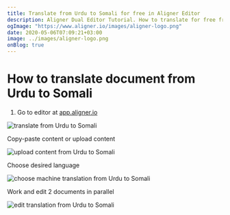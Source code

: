 ```yaml
---
title: Translate from Urdu to Somali for free in Aligner Editor
description: Aligner Dual Editor Tutorial. How to translate for free from Urdu to Somali. Aligner is multilingual document management platform. 
ogImage: "https://www.aligner.io/images/aligner-logo.png"
date: 2020-05-06T07:09:21+03:00
image: ../images/aligner-logo.png
onBlog: true
---
```


# How to translate document from Urdu to Somali

1. Go to editor at [app.aligner.io](https://app.aligner.io "Aligner App web page")

![translate from Urdu to Somali](../aligner-blank-editor.png "translate from Urdu to Somali")

Copy-paste content or upload content

![upload content from Urdu to Somali](../aligner-uploaded-document.png "upload content from Urdu to Somali")

Choose desired language

![choose machine translation from Urdu to Somali](../aligner-language-dropdown.png "choose machine translation from Urdu to Somali")

Work and edit 2 documents in parallel

![edit translation from Urdu to Somali](../aligner-double-sitded-editor.png "edit translation from Urdu to Somali")

